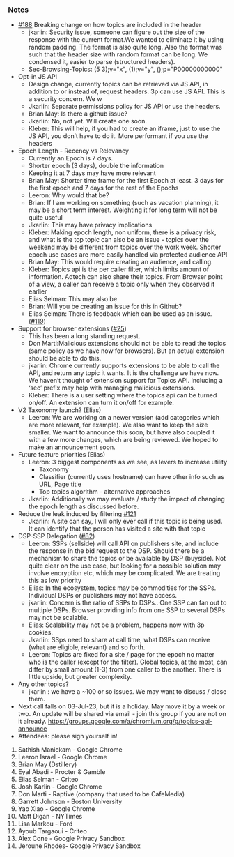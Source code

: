 ### Notes



*   [#188](https://github.com/patcg-individual-drafts/topics/issues/183#issuecomment-1570098944) Breaking change on how topics are included in the header
    *   jkarlin: Security issue, someone can figure out the size of the response with the current format.We wanted to eliminate it by using random padding.  The format is also quite long. Also the format was such that the header size with random format can be long. We condensed it, easier to parse (structured headers). 
    *   Sec-Browsing-Topics: (5 3);v="x", (1);v="y", ();p="P00000000000" 
*   Opt-in JS API
    *   Design change, currently  topics can be retrieved via JS API, in addition to or instead of, request headers. 3p can use JS API. This is a security concern. We w
    *   Jkarlin: Separate permissions policy for JS API or use the headers. 
    *   Brian May: Is there a github issue? 
    *   Jkarlin: No, not yet. Will create one soon. 
    *   Kleber: This will help, if you had to create an iframe, just to use the JS API, you don’t have to do it. More performant if you use the headers
*   Epoch Length - Recency vs Relevancy
    *   Currently an Epoch is 7 days. 
    *   Shorter epoch (3 days), double the information
    *   Keeping it at 7 days may have more relevant
    *   Brian May: Shorter time frame for the first Epoch at least. 3 days for the first epoch and 7 days for the rest of the Epochs
    *   Leeron: Why would that be? 
    *   Brian: If I am working on something (such as vacation planning), it may be a short term interest. Weighting it for long term will not be quite useful
    *   Jkarlin: This may have privacy implications
    *   Kleber: Making epoch length, non uniform, there is a privacy risk, and what is the top topic can also be an issue - topics over the weekend may be different from topics over the work week. Shorter epoch use cases are more easily handled via protected audience API
    *   Brian May: This would require creating an audience, and calling. 
    *   Kleber: Topics api is the per caller filter, which limits amount of information. Adtech can also share their topics. From Browser point of a view, a caller can receive a topic only when they observed it earlier 
    *   Elias Selman: This may also be 
    *   Brian: Will you be creating an issue for this in Github? 
    *   Elias Selman: There is feedback which can be used as an issue. ([#119](https://github.com/patcg-individual-drafts/topics/issues/119))
*   Support for browser extensions ([#25](https://github.com/patcg-individual-drafts/topics/issues/25)) 
    *   This has been a long standing request. 
    *   Don Marti:Malicious extensions should not be able to read the topics (same policy as we have now for browsers). But an actual extension should be able to do this. 
    *   jkarlin: Chrome currently supports extensions to be able to call the API, and return any topic it wants. It is the challenge we have now. We haven’t thought of extension support for Topics API. Including a ‘sec’ prefix may help with managing malicious extensions. 
    *   Kleber: There is a user setting where the topics api can be turned on/off. An extension can turn it on/off for example. 
*   V2 Taxonomy launch? (Elias)
    *   Leeron: We are working on a newer version (add categories which are more relevant, for example). We also want to keep the size smaller. We want to announce this soon, but have also coupled it with a few more changes, which are being reviewed. We hoped to make an announcement soon. 
*   Future feature priorities (Elias)
    *   Leeron: 3 biggest components as we see, as levers to increase utility
        *   Taxonomy
        *   Classifier (currently uses hostname) can have other info such as  URL, Page title
        *   Top topics algorithm - alternative approaches
    *   Jkarlin: Additionally we may evaluate / study the impact of changing the epoch length as discussed before. 
*   Reduce the leak induced by filtering [#121](https://github.com/patcg-individual-drafts/topics/issues/121)
    *   Jkarlin: A site can say, I will only ever call if this topic is being used. It can identify that the person has visited a site with that topic
*   DSP-SSP Delegation ([#82](https://github.com/patcg-individual-drafts/topics/issues/82))
    *   Leeron: SSPs (sellside) will call API on publishers site, and include the response in the bid request to the DSP. Should there be a mechanism to share the topics or be available by DSP (buyside). Not quite clear on the use case, but looking for a possible solution may involve encryption etc, which may be complicated. We are treating this as low priority
    *   Elias: In the ecosystem, topics may be commodities for the SSPs. Individual DSPs or publishers may not have access. 
    *   jkarlin: Concern is the ratio of SSPs to DSPs.. One SSP can fan out to multiple DSPs. Browser providing info from one SSP to several DSPs may not be scalable. 
    *   Elias: Scalability may not be a problem, happens now with 3p cookies. 
    *   Jkarlin: SSps need to share at call time, what DSPs can receive (what are eligible, relevant) and so forth. 
    *   Leeron: Topics are fixed for a site / page for the epoch no matter who is the caller (except for the filter). Global topics, at the most, can differ by small amount (1-3) from one caller to the another. There is little upside, but greater complexity. 
*   Any other topics? 
    *   jkarlin : we have a ~100 or so issues. We may want to discuss / close them. 
*   Next call falls on 03-Jul-23, but it is a holiday. May move it by a week or two. An update will be shared via email - join this group if you are not on it already.  https://groups.google.com/a/chromium.org/g/topics-api-announce	
*   Attendees: please sign yourself in!
1. Sathish Manickam - Google Chrome
2. Leeron Israel - Google Chrome
3. Brian May (Dstillery)
4. Eyal Abadi - Procter & Gamble
5. Elias Selman - Criteo
6. Josh Karlin - Google Chrome
7. Don Marti - Raptive (company that used to be CafeMedia) 
8. Garrett Johnson - Boston University
9. Yao Xiao - Google Chrome
10. Matt Digan - NYTimes
11. Lisa Markou - Ford
12. Ayoub Targaoui - Criteo
13. Alex Cone - Google Privacy Sandbox 
14. Jeroune Rhodes- Google Privacy Sandbox
